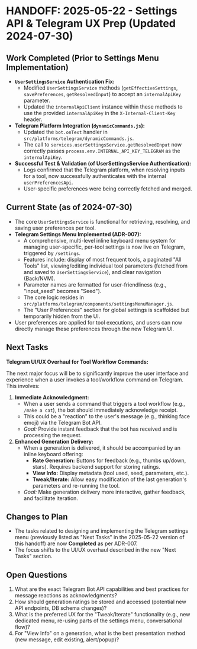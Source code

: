 # HANDOFF: 2025-05-22 - Settings API & Telegram UX Prep (Updated 2024-07-30)

## Work Completed (Prior to Settings Menu Implementation)

*   **`UserSettingsService` Authentication Fix:**
    *   Modified `UserSettingsService` methods (`getEffectiveSettings`, `savePreferences`, `getResolvedInput`) to accept an `internalApiKey` parameter.
    *   Updated the `internalApiClient` instance within these methods to use the provided `internalApiKey` in the `X-Internal-Client-Key` header.
*   **Telegram Platform Integration (`dynamicCommands.js`):**
    *   Updated the `bot.onText` handler in `src/platforms/telegram/dynamicCommands.js`.
    *   The call to `services.userSettingsService.getResolvedInput` now correctly passes `process.env.INTERNAL_API_KEY_TELEGRAM` as the `internalApiKey`.
*   **Successful Test & Validation (of UserSettingsService Authentication):**
    *   Logs confirmed that the Telegram platform, when resolving inputs for a tool, now successfully authenticates with the internal `userPreferencesApi`.
    *   User-specific preferences were being correctly fetched and merged.

## Current State (as of 2024-07-30)

*   The core `UserSettingsService` is functional for retrieving, resolving, and saving user preferences per tool.
*   **Telegram Settings Menu Implemented (ADR-007):**
    *   A comprehensive, multi-level inline keyboard menu system for managing user-specific, per-tool settings is now live on Telegram, triggered by `/settings`.
    *   Features include: display of most frequent tools, a paginated "All Tools" list, viewing/editing individual tool parameters (fetched from and saved to `UserSettingsService`), and clear navigation (Back/NVM).
    *   Parameter names are formatted for user-friendliness (e.g., "input_seed" becomes "Seed").
    *   The core logic resides in `src/platforms/telegram/components/settingsMenuManager.js`.
    *   The "User Preferences" section for global settings is scaffolded but temporarily hidden from the UI.
*   User preferences are applied for tool executions, and users can now directly manage these preferences through the new Telegram UI.

## Next Tasks

**Telegram UI/UX Overhaul for Tool Workflow Commands:**

The next major focus will be to significantly improve the user interface and experience when a user invokes a tool/workflow command on Telegram. This involves:

1.  **Immediate Acknowledgment:**
    *   When a user sends a command that triggers a tool workflow (e.g., `/make a cat`), the bot should immediately acknowledge receipt.
    *   This could be a "reaction" to the user's message (e.g., thinking face emoji) via the Telegram Bot API.
    *   *Goal:* Provide instant feedback that the bot has received and is processing the request.
2.  **Enhanced Generation Delivery:**
    *   When a generation is delivered, it should be accompanied by an inline keyboard offering:
        *   **Rate Generation:** Buttons for feedback (e.g., thumbs up/down, stars). Requires backend support for storing ratings.
        *   **View Info:** Display metadata (tool used, seed, parameters, etc.).
        *   **Tweak/Iterate:** Allow easy modification of the last generation's parameters and re-running the tool.
    *   *Goal:* Make generation delivery more interactive, gather feedback, and facilitate iteration.

## Changes to Plan

*   The tasks related to designing and implementing the Telegram settings menu (previously listed as "Next Tasks" in the 2025-05-22 version of this handoff) are now **Completed** as per ADR-007.
*   The focus shifts to the UI/UX overhaul described in the new "Next Tasks" section.

## Open Questions

1.  What are the exact Telegram Bot API capabilities and best practices for message reactions as acknowledgments?
2.  How should generation ratings be stored and accessed (potential new API endpoints, DB schema changes)?
3.  What is the preferred UX for the "Tweak/Iterate" functionality (e.g., new dedicated menu, re-using parts of the settings menu, conversational flow)?
4.  For "View Info" on a generation, what is the best presentation method (new message, edit existing, alert/popup)? 